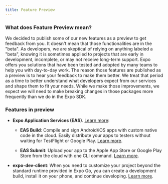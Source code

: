 ```yaml
---
title: Feature Preview
---
```


### What does Feature Preview mean?

We decided to publish some of our new features as a preview to get feedback from you. It doesn't mean that those functionalities are in the "beta". As developers, we are skeptical of relying on anything labeled a "beta", knowing it is sometimes applied to projects that are early in development, incomplete, or may not receive long-term support. Expo offers you solutions that have been tested and adopted by many teams to help you with day-to-day work. The reason those features are published as a preview is to hear your feedback to make them better. We treat that period as a time to better understand what developers expect from our services and shape them to fit your needs. While we make those improvements, we expect we will need to make breaking changes in those packages more frequently than we do in the Expo SDK.

### Features in preview

- **Expo Application Services (EAS)**. [Learn more](/eas):

  - **EAS Build**: Compile and sign Android/iOS apps with custom native code in the cloud. Easily distribute your apps to testers without waiting for TestFlight or Google Play. [Learn more](/build/introduction.md).

  - **EAS Submit**: Upload your app to the Apple App Store or Google Play Store from the cloud with one CLI command. [Learn more](/submit/introduction.md).

- **expo-dev-client**: When you need to customize your project beyond the standard runtime provided in Expo Go, you can create a development build, install it on your phone, and continue developing. [Learn more](/development-builds/introduction.md).
